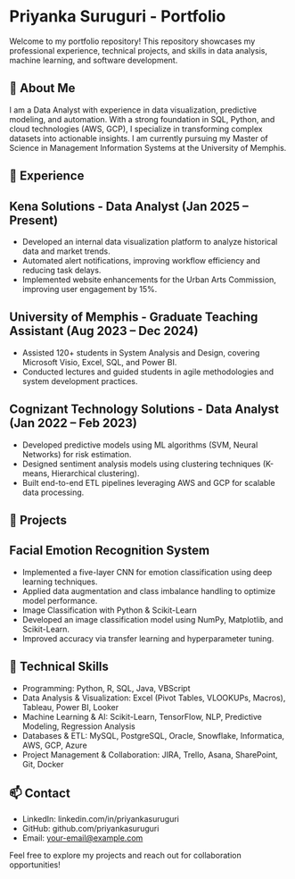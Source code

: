 # Priyanka Suruguri - Portfolio
Welcome to my portfolio repository! This repository showcases my professional experience, technical projects, and skills in data analysis, machine learning, and software development.

## 📌 About Me
I am a Data Analyst with experience in data visualization, predictive modeling, and automation. With a strong foundation in SQL, Python, and cloud technologies (AWS, GCP), I specialize in transforming complex datasets into actionable insights. I am currently pursuing my Master of Science in Management Information Systems at the University of Memphis.

## 💼 Experience
## Kena Solutions - Data Analyst (Jan 2025 – Present)
- Developed an internal data visualization platform to analyze historical data and market trends.
- Automated alert notifications, improving workflow efficiency and reducing task delays.
- Implemented website enhancements for the Urban Arts Commission, improving user engagement by 15%.

## University of Memphis - Graduate Teaching Assistant (Aug 2023 – Dec 2024)
- Assisted 120+ students in System Analysis and Design, covering Microsoft Visio, Excel, SQL, and Power BI.
- Conducted lectures and guided students in agile methodologies and system development practices.

## Cognizant Technology Solutions - Data Analyst (Jan 2022 – Feb 2023)
- Developed predictive models using ML algorithms (SVM, Neural Networks) for risk estimation.
- Designed sentiment analysis models using clustering techniques (K-means, Hierarchical clustering).
- Built end-to-end ETL pipelines leveraging AWS and GCP for scalable data processing.

## 🚀 Projects

## Facial Emotion Recognition System
- Implemented a five-layer CNN for emotion classification using deep learning techniques.
- Applied data augmentation and class imbalance handling to optimize model performance.
- Image Classification with Python & Scikit-Learn
- Developed an image classification model using NumPy, Matplotlib, and Scikit-Learn.
- Improved accuracy via transfer learning and hyperparameter tuning.

## 🔧 Technical Skills
- Programming: Python, R, SQL, Java, VBScript
- Data Analysis & Visualization: Excel (Pivot Tables, VLOOKUPs, Macros), Tableau, Power BI, Looker
- Machine Learning & AI: Scikit-Learn, TensorFlow, NLP, Predictive Modeling, Regression Analysis
- Databases & ETL: MySQL, PostgreSQL, Oracle, Snowflake, Informatica, AWS, GCP, Azure
- Project Management & Collaboration: JIRA, Trello, Asana, SharePoint, Git, Docker

## 📫 Contact
- LinkedIn: linkedin.com/in/priyankasuruguri
- GitHub: github.com/priyankasuruguri
- Email: your-email@example.com

Feel free to explore my projects and reach out for collaboration opportunities!


